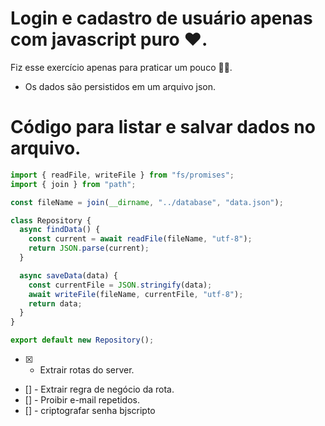 # Login e cadastro de usuário apenas com javascript puro ❤.

Fiz esse exercício apenas para praticar um pouco 🐱‍💻.

- Os dados são persistidos em um arquivo json.

# Código para listar e salvar dados no arquivo.

```js
import { readFile, writeFile } from "fs/promises";
import { join } from "path";

const fileName = join(__dirname, "../database", "data.json");

class Repository {
  async findData() {
    const current = await readFile(fileName, "utf-8");
    return JSON.parse(current);
  }

  async saveData(data) {
    const currentFile = JSON.stringify(data);
    await writeFile(fileName, currentFile, "utf-8");
    return data;
  }
}

export default new Repository();
```

- [x] - Extrair rotas do server.
- [] - Extrair regra de negócio da rota.
- [] - Proibir e-mail repetidos.
- [] - criptografar senha bjscripto

